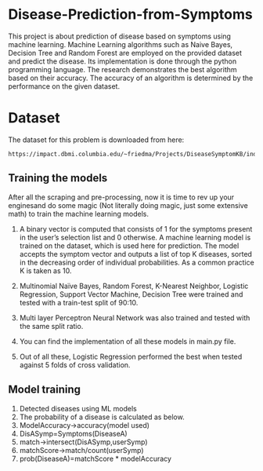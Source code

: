 # Disease-Prediction-from-Symptoms

This project is about prediction of disease based on symptoms using machine learning. Machine Learning algorithms such as Naive Bayes, Decision Tree and Random Forest are employed on the provided dataset and predict the disease. Its implementation is done through the python programming language. The research demonstrates the best algorithm based on their accuracy. The accuracy of an algorithm is determined by the performance on the given dataset.

# Dataset

The dataset for this problem is downloaded from here: 
```
https://impact.dbmi.columbia.edu/~friedma/Projects/DiseaseSymptomKB/index.html
```
## Training the models

After all the scraping and pre-processing, now it is time to rev up your enginesand do some magic (Not literally doing magic, just some extensive math) to train the machine learning models.

1. A binary vector is computed that consists of 1 for the symptoms present in the user’s selection list and 0 otherwise. A machine learning model is trained on the dataset, which is used here for prediction. The model accepts the symptom vector and outputs a list of top K diseases, sorted in the decreasing order of individual probabilities. As a common practice K is taken as 10. 

2. Multinomial Naïve Bayes, Random Forest, K-Nearest Neighbor, Logistic Regression, Support Vector Machine, Decision Tree were trained and tested with a train-test split of 90:10.

3. Multi layer Perceptron Neural Network was also trained and tested with the same split ratio.

4. You can find the implementation of all these models in main.py file.

5. Out of all these, Logistic Regression performed the best when tested against 5 folds of cross validation.

## Model training

1. Detected diseases using ML models
2. The probability of a disease is calculated as below.
3. ModelAccuracy->accuracy(model used)
4. DisASymp=Symptoms(DiseaseA)
5. match->intersect(DisASymp,userSymp)
6. matchScore->match/count(userSymp)
7. prob(DiseaseA)=matchScore * modelAccuracy
